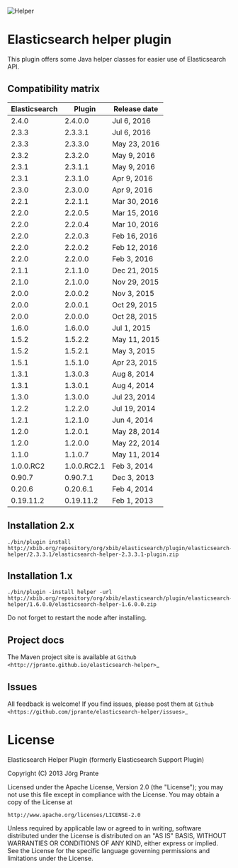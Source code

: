 ![Helper](https://github.com/jprante/elasticsearch-helper/raw/master/src/site/resources/helper.jpg)

# Elasticsearch helper plugin

This plugin offers some Java helper classes for easier use of Elasticsearch API.

## Compatibility matrix

| Elasticsearch     | Plugin         | Release date |
| ----------------- | -------------- | -------------|
| 2.4.0             | 2.4.0.0        | Jul  6, 2016 |
| 2.3.3             | 2.3.3.1        | Jul  6, 2016 |
| 2.3.3             | 2.3.3.0        | May 23, 2016 |
| 2.3.2             | 2.3.2.0        | May  9, 2016 |
| 2.3.1             | 2.3.1.1        | May  9, 2016 |
| 2.3.1             | 2.3.1.0        | Apr  9, 2016 |
| 2.3.0             | 2.3.0.0        | Apr  9, 2016 |
| 2.2.1             | 2.2.1.1        | Mar 30, 2016 |
| 2.2.0             | 2.2.0.5        | Mar 15, 2016 |
| 2.2.0             | 2.2.0.4        | Mar 10, 2016 |
| 2.2.0             | 2.2.0.3        | Feb 16, 2016 |
| 2.2.0             | 2.2.0.2        | Feb 12, 2016 |
| 2.2.0             | 2.2.0.0        | Feb  3, 2016 |
| 2.1.1             | 2.1.1.0        | Dec 21, 2015 |
| 2.1.0             | 2.1.0.0        | Nov 29, 2015 |
| 2.0.0             | 2.0.0.2        | Nov  3, 2015 |
| 2.0.0             | 2.0.0.1        | Oct 29, 2015 |
| 2.0.0             | 2.0.0.0        | Oct 28, 2015 |
| 1.6.0             | 1.6.0.0        | Jul  1, 2015 |
| 1.5.2             | 1.5.2.2        | May 11, 2015 |
| 1.5.2             | 1.5.2.1        | May  3, 2015 |
| 1.5.1             | 1.5.1.0        | Apr 23, 2015 |
| 1.3.1             | 1.3.0.3        | Aug  8, 2014 |
| 1.3.1             | 1.3.0.1        | Aug  4, 2014 |
| 1.3.0             | 1.3.0.0        | Jul 23, 2014 |
| 1.2.2             | 1.2.2.0        | Jul 19, 2014 |
| 1.2.1             | 1.2.1.0        | Jun  4, 2014 |
| 1.2.0             | 1.2.0.1        | May 28, 2014 |
| 1.2.0             | 1.2.0.0        | May 22, 2014 |
| 1.1.0             | 1.1.0.7        | May 11, 2014 |
| 1.0.0.RC2         | 1.0.0.RC2.1    | Feb  3, 2014 |
| 0.90.7            | 0.90.7.1       | Dec  3, 2013 |
| 0.20.6            | 0.20.6.1       | Feb  4, 2014 |
| 0.19.11.2         | 0.19.11.2      | Feb  1, 2013 |

## Installation 2.x

    ./bin/plugin install http://xbib.org/repository/org/xbib/elasticsearch/plugin/elasticsearch-helper/2.3.3.1/elasticsearch-helper-2.3.3.1-plugin.zip

## Installation 1.x

    ./bin/plugin -install helper -url http://xbib.org/repository/org/xbib/elasticsearch/plugin/elasticsearch-helper/1.6.0.0/elasticsearch-helper-1.6.0.0.zip

Do not forget to restart the node after installing.

## Project docs

The Maven project site is available at `Github <http://jprante.github.io/elasticsearch-helper>`_

## Issues

All feedback is welcome! If you find issues, please post them at `Github <https://github.com/jprante/elasticsearch-helper/issues>`_

# License

Elasticsearch Helper Plugin (formerly Elasticsearch Support Plugin)

Copyright (C) 2013 Jörg Prante

Licensed under the Apache License, Version 2.0 (the "License");
you may not use this file except in compliance with the License.
You may obtain a copy of the License at

    http://www.apache.org/licenses/LICENSE-2.0

Unless required by applicable law or agreed to in writing, software
distributed under the License is distributed on an "AS IS" BASIS,
WITHOUT WARRANTIES OR CONDITIONS OF ANY KIND, either express or implied.
See the License for the specific language governing permissions and
limitations under the License.